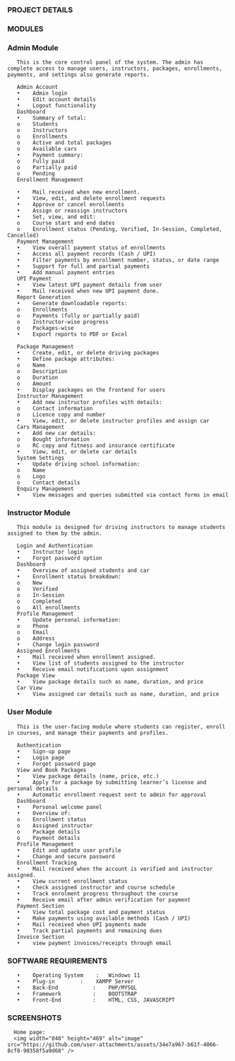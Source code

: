 
### PROJECT DETAILS
### MODULES


### Admin Module
       This is the core control panel of the system. The admin has complete access to manage users, instructors, packages, enrollments, payments, and settings also generate reports.
       
       Admin Account
       •	Admin login
       •	Edit account details
       •	Logout functionality
       Dashboard
       •	Summary of total:
       o	Students
       o	Instructors
       o	Enrollments
       o	Active and total packages
       o	Available cars
       •	Payment summary:
       o	Fully paid
       o	Partially paid
       o	Pending
       Enrollment Management
       
       •	Mail received when new enrollment.
       •	View, edit, and delete enrollment requests
       •	Approve or cancel enrollments
       •	Assign or reassign instructors
       •	Set, view, and edit:
       o	Course start and end dates
       o	Enrollment status (Pending, Verified, In-Session, Completed, Cancelled)
       Payment Management
       •	View overall payment status of enrollments
       •	Access all payment records (Cash / UPI)
       •	Filter payments by enrollment number, status, or date range
       •	Support for full and partial payments
       •	Add manual payment entries
       UPI Payment
       •	View latest UPI payment details from user
       •	Mail received when new UPI payment done.
       Report Generation
       •	Generate downloadable reports:
       o	Enrollments
       o	Payments (fully or partially paid)
       o	Instructor-wise progress
       o	Packages-wise
       •	Export reports to PDF or Excel
       
       Package Management
       •	Create, edit, or delete driving packages
       •	Define package attributes:
       o	Name
       o	Description
       o	Duration
       o	Amount
       •	Display packages on the frontend for users
       Instructor Management
       •	Add new instructor profiles with details:
       o	Contact information
       o	Licence copy and number
       •	View, edit, or delete instructor profiles and assign car
       Cars Management
       •	Add new car details:
       o	Bought information
       o	RC copy and fitness and insurance certificate
       •	View, edit, or delete car details
       System Settings
       •	Update driving school information:
       o	Name
       o	Logo
       o	Contact details
       Enquiry Management
       •	View messages and queries submitted via contact forms in email

### Instructor Module
       This module is designed for driving instructors to manage students assigned to them by the admin.
       
       Login and Authentication
       •	Instructor login
       •	Forgot password option
       Dashboard
       •	Overview of assigned students and car
       •	Enrollment status breakdown:
       o	New
       o	Verified
       o	In-Session
       o	Completed
       o	All enrollments
       Profile Management
       •	Update personal information:
       o	Phone
       o	Email
       o	Address
       •	Change login password
       Assigned Enrollments
       •	Mail received when enrollment assigned.
       •	View list of students assigned to the instructor
       •	Receive email notifications upon assignment
       Package View
       •	View package details such as name, duration, and price
       Car View
       •	View assigned car details such as name, duration, and price
       
### User Module
       This is the user-facing module where students can register, enroll in courses, and manage their payments and profiles.
       
       Authentication
       •	Sign-up page
       •	Login page
       •	Forgot password page
       View and Book Packages
       •	View package details (name, price, etc.)
       •	Apply for a package by submitting learner’s license and personal details
       •	Automatic enrollment request sent to admin for approval
       Dashboard
       •	Personal welcome panel
       •	Overview of:
       o	Enrollment status
       o	Assigned instructor
       o	Package details
       o	Payment details
       Profile Management
       •	Edit and update user profile
       •	Change and secure password
       Enrollment Tracking
       •	Mail received when the account is verified and instructor assigned.
       •	View current enrollment status
       •	Check assigned instructor and course schedule
       •	Track enrolment progress throughout the course
       •	Receive email after admin verification for payment
       Payment Section
       •	View total package cost and payment status
       •	Make payments using available methods (Cash / UPI) 
       •	Mail received when UPI payments made
       •	Track partial payments and remaining dues
       Invoice Section
       •	view payment invoices/receipts through email



### SOFTWARE REQUIREMENTS
       •	Operating System	:	Windows 11
       •	Plug-in	       :	XAMPP Server
       •	Back-End	       :	PHP/MYSQL
       •	Framework	       :	BOOTSTRAP
       •	Front-End	       :	HTML, CSS, JAVASCRIPT


### SCREENSHOTS

      Home page:
      <img width="848" height="469" alt="image" src="https://github.com/user-attachments/assets/34e7a967-b61f-4066-8cf8-90358f5a9d68" />

